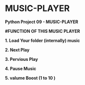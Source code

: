 # MUSIC-PLAYER

**Python Project 09 - MUSIC-PLAYER**

**#FUNCTION OF THIS MUSIC PLAYER**

**1. Load Your folder (internally) music**

**2. Next Play**

**3. Pervious Play**

**4. Pause Music**

**5. valume Boost (1 to 10 )**

